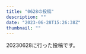 ```yaml
---
title: "0628の投稿"
description: ""
date: "2023-06-28T15:26:38Z"
thumbnail: ""
---
```

20230628に行った投稿です。
<!--more-->

